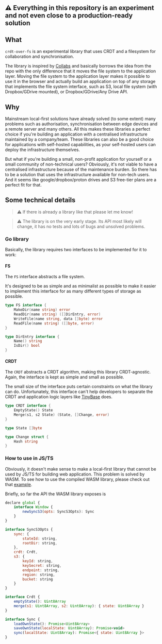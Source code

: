 ## ⚠️ Everything in this repository is an experiment and not even close to a production-ready solution

## What

`crdt-over-fs` is an experimental library that uses CRDT and a filesystem for collaboration and synchronisation.

The library is inspired by [Collabs](https://github.com/mweidner037/fileshare-recipe-editor) and basically borrows the idea from the repo with the only difference that it moves the file system to the application layer. Moving the file system to the application layer makes it possible to use it in the browser and actually build an application on top of any storage that implements the file system interface, such as S3, local file system (with Dropbox/GDrive mounted), or Dropbox/GDrive/Any Drive API.

## Why

Mainstream local-first solutions have already solved (to some extent) many problems such as authorisation, synchronisation between edge devices and a remote server and many others. All this makes these libraries a perfect choice if you're building an application with a centralised infrastructure maintained by a company/team. These libraries can also be a good choice for applications with self-hosted capabilities, as your self-hosted users can deploy the infrastructure themselves.

But what if you're building a small, non-profit application for yourself or a small community of non-technical users? Obviously, it's not viable to have a centralised infrastructure because of the maintenance burden. So there has to be a solution that uses the infrastructure available for non-tech users. And it seems like google/dropbox/proton drives and S3 free-tier plans are a perfect fit for that. 

## Some technical details

> ⚠️ If there is already a library like that please let me know!

> ⚠️ The library is on the very early stage. Its API most likely will change, it has no tests and lots of bugs and unsolved problems.

### Go library

Basically, the library requires two interfaces to be implemented for it to work:

#### FS

The `FS` interface abstracts a file system.

It's designed to be as simple and as minimalist as possible to make it easier to implement this interface for as many different types of storage as possible.

```go
type FS interface {
	MakeDir(name string) error
	ReadDir(name string) ([]DirEntry, error)
	WriteFile(name string, data []byte) error
	ReadFile(name string) ([]byte, error)
}

type DirEntry interface {
	Name() string
	IsDir() bool
}
```

#### CRDT

The `CRDT` abstracts a CRDT algorithm, making this library CRDT-agnostic. Again, the interface is kept as simple and small as possible.  

The small size of the interface puts certain constraints on what the library can do. Unfortunately, this interface can't help developers to separate the CRDT and application logic layers like [TinyBase](https://tinybase.org) does. 

```go
type CRDT interface {
	EmptyState() State
	Merge(s1, s2 State) (State, []Change, error)
}

type State []byte

type Change struct {
	Hash string
}
```

### How to use in JS/TS

Obviously, it doesn't make sense to make a local-first library that cannot be used by JS/TS for building web application. This problem is solved by WASM. To see how to use the compiled WASM library, please check out that [example](./app/todo-web).

Briefly, so far the API the WASM library exposes is 

```js
declare global {
    interface Window {
        newSyncS3(opts: SyncS3Opts): Sync
    }
}

interface SyncS3Opts {
    sync: {
        stateId: string,
        rootDir: string,
    },
    crdt: Crdt,
    s3: {
        keyId: string,
        keySecret: string,
        endpoint: string,
        region: string,
        bucket: string
    }
}

interface Crdt {
    emptyState(): Uint8Array
    merge(s1: Uint8Array, s2: Uint8Array): { state: Uint8Array }
}

interface Sync {
    loadOwnState(): Promise<Uint8Array>
    saveOwnState(localState: Uint8Array): Promise<void>
    sync(localState: Uint8Array): Promise<{ state: Uint8Array }>
}
```
